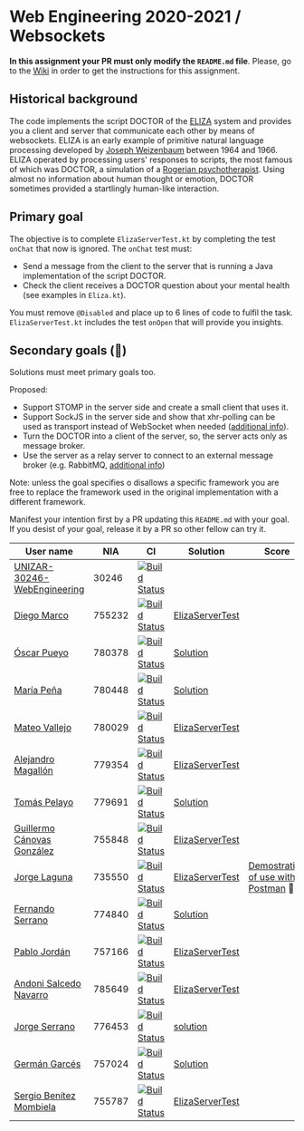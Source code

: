 # Web Engineering 2020-2021 / Websockets
**In this assignment your PR must only modify the `README.md` file**.
Please, go to the [Wiki](https://github.com/UNIZAR-30246-WebEngineering/lab4-websockets/wiki) in order to get the instructions for this assignment.

## Historical background

The code implements the script DOCTOR of the [ELIZA](https://en.wikipedia.org/wiki/ELIZA) system and provides you a client and server that communicate each other by means of websockets.
ELIZA is an early example of primitive natural language processing developed by [Joseph Weizenbaum](https://en.wikipedia.org/wiki/Joseph_Weizenbaum) between 1964 and 1966.
ELIZA operated by processing users' responses to scripts, the most famous of which was DOCTOR, a simulation of a [Rogerian psychotherapist](https://en.wikipedia.org/wiki/Person-centered_therapy).
Using almost no information about human thought or emotion, DOCTOR sometimes provided a startlingly human-like interaction.

## Primary goal

The objective is to complete `ElizaServerTest.kt` by completing the test `onChat` that now is ignored.
The `onChat` test must:

* Send a message from the client to the server that is running a Java implementation of the script DOCTOR.
* Check the client receives a DOCTOR question about your mental health (see examples in `Eliza.kt`).

You must remove `@Disabled` and place up to 6 lines of code to fulfil the task.
`ElizaServerTest.kt` includes the test `onOpen` that will provide you insights.

## Secondary goals (:gift:)

Solutions must meet primary goals too.

Proposed:

- Support STOMP in the server side and create a small client that uses it.
- Support SockJS in the server side and show that xhr-polling can be used as transport instead of WebSocket when needed ([additional info](https://docs.spring.io/spring-framework/docs/current/reference/html/web.html#websocket-fallback-sockjs-client)).
- Turn the DOCTOR into a client of the server, so, the server acts only as message broker.
- Use the server as a relay server to connect to an external message broker (e.g. RabbitMQ, [additional info](https://docs.spring.io/spring-framework/docs/current/reference/html/web.html#websocket-stomp-handle-broker-relay))

Note: unless the goal specifies o disallows a specific framework you are free to replace the framework used in the original implementation with a different framework.

Manifest your intention first by a PR updating this `README.md` with your goal.
If you desist of your goal, release it by a PR so other fellow can try it.

| User name | NIA | CI | Solution | Score |
|--------|-----------|------|--------------|-------------|
|[UNIZAR-30246-WebEngineering](https://github.com/UNIZAR-30246-WebEngineering/lab4-websockets) | 30246 | [![Build Status](https://github.com/UNIZAR-30246-WebEngineering/lab4-websockets/actions/workflows/ci.yml/badge.svg)](https://github.com/UNIZAR-30246-WebEngineering/lab4-websockets/actions/workflows/ci.yml) |
|[Diego Marco](https://github.com/dmarcob/lab4-websockets/tree/test) | 755232 | [![Build Status](https://github.com/dmarcob/lab4-websockets/actions/workflows/ci.yml/badge.svg)](https://github.com/dmarcob/lab4-websockets/actions/workflows/ci.yml) | [ElizaServerTest](https://github.com/dmarcob/lab4-websockets/blob/test/src/test/kotlin/websockets/ElizaServerTest.kt)
|[Óscar Pueyo](https://github.com/iksopo/lab4-websockets) | 780378 | [![Build Status](https://github.com/iksopo/lab4-websockets/actions/workflows/ci.yml/badge.svg)](https://github.com/iksopo/lab4-websockets/actions/workflows/ci.yml) | [Solution](https://github.com/iksopo/lab4-websockets/blob/test/src/test/kotlin/websockets/ElizaServerTest.kt)
|[María Peña](https://github.com/Keyleth8/lab4-websockets/tree/test) | 780448 | [![Build Status](https://github.com/Keyleth8/lab4-websockets/actions/workflows/ci.yml/badge.svg)](https://github.com/Keyleth8/lab4-websockets/actions/workflows/ci.yml) | [Solution](https://github.com/Keyleth8/lab4-websockets/blob/test/src/test/kotlin/websockets/ElizaServerTest.kt) |
|[Mateo Vallejo](https://github.com/CursedR3N/lab4-websockets) | 780029 | [![Build Status](https://github.com/CursedR3N/lab4-websockets/actions/workflows/ci.yml/badge.svg)](https://github.com/CursedR3N/lab4-websockets/actions/workflows/ci.yml) | [ElizaServerTest](https://github.com/CursedR3N/lab4-websockets/blob/test/src/test/kotlin/websockets/ElizaServerTest.kt) |
|[Alejandro Magallón](https://github.com/alecron/lab4-websockets/tree/test) | 779354 | [![Build Status](https://github.com/alecron/lab4-websockets/actions/workflows/ci.yml/badge.svg)](https://github.com/alecron/lab4-websockets/actions/workflows/ci.yml) | [ElizaServerTest](https://github.com/alecron/lab4-websockets/blob/test/src/test/kotlin/websockets/ElizaServerTest.kt)
|[Tomás Pelayo](https://github.com/Tomenos18/lab4-websockets) | 779691 | [![Build Status](https://github.com/Tomenos18/lab4-websockets/actions/workflows/ci.yml/badge.svg)](https://github.com/Tomenos18/lab4-websockets/actions/workflows/ci.yml) | [Solution](https://github.com/Tomenos18/lab4-websockets/blob/test/src/test/kotlin/websockets/ElizaServerTest.kt)
|[Guillermo Cánovas González](https://github.com/guillecanovas/lab4-websockets) | 755848 | [![Build Status](https://github.com/guillecanovas/lab4-websockets/actions/workflows/ci.yml/badge.svg)](https://github.com/guillecanovas/lab4-websockets/actions/workflows/ci.yml) | [ElizaServerTest](https://github.com/guillecanovas/lab4-websockets/blob/test/src/test/kotlin/websockets/ElizaServerTest.kt)
|[Jorge Laguna](https://github.com/topopelon/lab4-websockets/tree/test) | 735550 | [![Build Status](https://github.com/topopelon/lab4-websockets/actions/workflows/ci.yml/badge.svg)](https://github.com/topopelon/lab4-websockets/actions/workflows/ci.yml) | [ElizaServerTest](https://github.com/topopelon/lab4-websockets/blob/test/src/test/kotlin/websockets/ElizaServerTest.kt) | [Demostration of use with Postman](https://github.com/topopelon/lab4-websockets/blob/test/description.md) :gift:
|[Fernando Serrano](https://github.com/Feer93/lab4-websockets) | 774840 | [![Build Status](https://github.com/Feer93/lab4-websockets/actions/workflows/ci.yml/badge.svg)](https://github.com/Feer93/lab4-websockets/actions/workflows/ci.yml) | [Solution](https://github.com/Feer93/lab4-websockets/blob/test/src/test/kotlin/websockets/ElizaServerTest.kt)
|[Pablo Jordán](https://github.com/pabloJordan24/lab4-websockets/tree/test) | 757166 | [![Build Status](https://github.com/pabloJordan24/lab4-websockets/actions/workflows/ci.yml/badge.svg)](https://github.com/pabloJordan24/lab4-websockets/actions/workflows/ci.yml) | [ElizaServerTest](https://github.com/pabloJordan24/lab4-websockets/blob/test/src/test/kotlin/websockets/ElizaServerTest.kt)
|[Andoni Salcedo Navarro](https://github.com/AndoniSalcedo/lab4-websockets) | 785649 | [![Build Status](https://github.com/AndoniSalcedo/lab4-websockets/actions/workflows/ci.yml/badge.svg)](https://github.com/AndoniSalcedo/lab4-websockets/actions/workflows/ci.yml) | [ElizaServerTest](https://github.com/AndoniSalcedo/lab4-websockets/blob/test/src/test/kotlin/websockets/ElizaServerTest.kt)
|[Jorge Serrano](https://github.com/zgzserrano/lab4-websockets) | 776453 | [![Build Status](https://github.com/zgzserrano/lab4-websockets/actions/workflows/ci.yml/badge.svg)](https://github.com/zgzserrano/lab4-websockets/actions/workflows/ci.yml) | [solution](https://github.com/zgzserrano/lab4-websockets/blob/test/src/test/kotlin/websockets/ElizaServerTest.kt)
|[Germán Garcés](https://github.com/fntkg/lab4-websockets) | 757024 | [![Build Status](https://github.com/fntkg/lab4-websockets/actions/workflows/ci.yml/badge.svg)](https://github.com/fntkg/lab4-websockets/actions/workflows/ci.yml) | [Solution](https://github.com/fntkg/lab4-websockets/blob/test/src/test/kotlin/websockets/ElizaServerTest.kt)
|[Sergio Benítez Mombiela](https://github.com/SergioBenitez755787/lab4-websockets/tree/test) | 755787 | [![Build Status](https://github.com/SergioBenitez755787/lab4-websockets/actions/workflows/ci.yml/badge.svg)](https://github.com/SergioBenitez755787/lab4-websockets/actions/workflows/ci.yml) | [ElizaServerTest](https://github.com/SergioBenitez755787/lab4-websockets/blob/test/src/test/kotlin/websockets/ElizaServerTest.kt)
